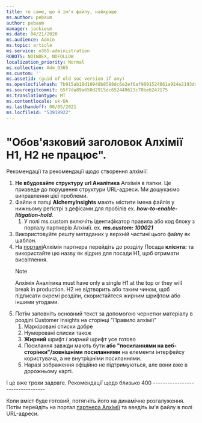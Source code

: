 ```yaml
---
title: те саме, що й ім'я файлу, найкраще
ms.author: pebaum
author: pebaum
manager: jackiesm
ms.date: 04/21/2020
ms.audience: Admin
ms.topic: article
ms.service: o365-administration
ROBOTS: NOINDEX, NOFOLLOW
localization_priority: Normal
ms.collection: Adm_O365
ms.custom: ''
ms.assetid: (guid of old soc version if any)
ms.openlocfilehash: 7b915ab18d10948b8588dc6e2ef6af9891524861a924e2193dd73c2c77ffe6da
ms.sourcegitcommit: b5f7da89a650d2915dc652449623c78be6247175
ms.translationtype: MT
ms.contentlocale: uk-UA
ms.lasthandoff: 08/05/2021
ms.locfileid: "53918922"
---
```

# <a name="required-alchemy-header-h1-h2s-dont-work"></a>"Обов'язковий заголовок Алхімії H1, H2 не працює".
Рекомендації та рекомендації щодо створення алхімії:

1. **Не вбудовайте структуру url Аналітика** Алхімія в папки. Це призведе до порушення структури URL-адреси. Ми дошукаємо виправлення цієї проблеми.
1. Файли в папці **AlchemyInsights** мають містити імена файлів у нижньому регістрі з дефісами для пробілів ex. **_how-to-enable-litigation-hold_**.
    1. У полі ms.custom включіть [](https://alchemyportal.azurewebsites.net) ідентифікатор правила або код блоку з порталу партнерів Алхімії. ex. ***ms.custom: 100021***
1. Використовуйте решту метаданих у верхній частині цього файлу як шаблон.
1. На [порталі](https://alchemyportal.azurewebsites.net)Алхімія партнера перейдіть до розділу Посада **клієнта:** та використайте цю назву як відрив для посади H1, щоб отримати висвітлення. 
    > [!NOTE]
    > Алхімія Аналітика must have only a single H1 at the top or they will break in production. H2 не відтворить або  таким чином, щоб підписати окремі розділи, скористайтеся жирним шрифтом або іншими угодами.
1. Потім заповніть основний текст за допомогою чернетки матеріалу в розділі Customer Insights на сторінці "Правило алхімії"
    1. Маркіровані списки добре
    1. Нумеровані списки також
    1. **Жирний** шрифт *і жирний* шрифт усе готово
    1. Посилання завжди мають бути **або "посиланнями на веб-сторінки"/зовнішніми** **посиланнями** на елементи інтерфейсу користувача, а не внутрішніми посиланнями.
    1. Наразі зображення офіційно не підтримуються, але вони вже в дорожньому карті.

І це вже трохи задовге. Рекомендації щодо близько 400 ---------------------------------

Коли вміст буде готовий, потягніть його на динамічне розгалуження. Потім перейдіть на портал [партнера Алхімії](https://alchemyportal.azurewebsites.net) та введіть ім'я файлу в полі URL-адреси. 